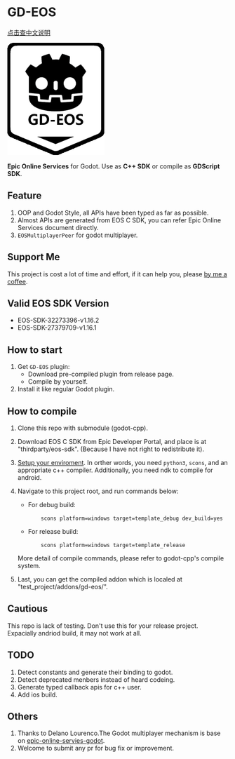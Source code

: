 # GD-EOS

[点击查中文说明](README.zh.md)

![image](test_project/logo.png)

**Epic Online Services** for Godot. Use as **C++ SDK** or compile as **GDScript SDK**.

## Feature

1. OOP and Godot Style, all APIs have been typed as far as possible.
2. Almost APIs are generated from EOS C SDK, you can refer Epic Online Services document directly.
3. `EOSMultiplayerPeer` for godot multiplayer.

## Support Me

This project is cost a lot of time and effort, if it can help you, please [by me a coffee](https://afdian.net/a/Daylily-Zeleen).

## Valid EOS SDK Version

- EOS-SDK-32273396-v1.16.2
- EOS-SDK-27379709-v1.16.1

## How to start

1. Get `GD-EOS` plugin:
   - Download pre-compiled plugin from release page.
   - Compile by yourself.
2. Install it like regular Godot plugin.

## How to compile

1. Clone this repo with submodule (godot-cpp).
2. Download EOS C SDK from Epic Developer Portal, and place is at "thirdparty/eos-sdk". (Because I have not right to redistribute it).
3. [Setup your enviroment](https://docs.godotengine.org/en/latest/contributing/development/compiling/index.html#building-for-target-platforms). In orther words, you need `python3`, `scons`, and an appropriate c++ compiler. Additionally, you need ndk to compile for android.
4. Navigate to this project root, and run commands below:
    - For debug build:

        ``` shell
            scons platform=windows target=template_debug dev_build=yes
        ```

    - For release build:

        ``` shell
            scons platform=windows target=template_release
        ```

    More detail of compile commands, please refer to godot-cpp's compile system.
5. Last, you can get the compiled addon which is localed at "test_project/addons/gd-eos/".

## **Cautious**

This repo is lack of testing. Don't use this for your release project.
Expacially andriod build, it may not work at all.

## TODO

1. Detect constants and generate their binding to godot.
2. Detect deprecated menbers instead of heard codeing.
3. Generate typed callback apis for c++ user.
4. Add ios build.

## Others

1. Thanks to Delano Lourenco.The Godot multiplayer mechanism is base on [epic-online-servies-godot](https://github.com/3ddelano/epic-online-services-godot).
2. Welcome to submit any pr for bug fix or improvement.
